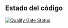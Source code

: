 ## Estado del código



[![Quality Gate Status](https://sonarcloud.io/api/project_badges/measure?project=chanocb_nightlifebackend&metric=alert_status)](https://sonarcloud.io/summary/new_code?id=chanocb_nightlifebackend)